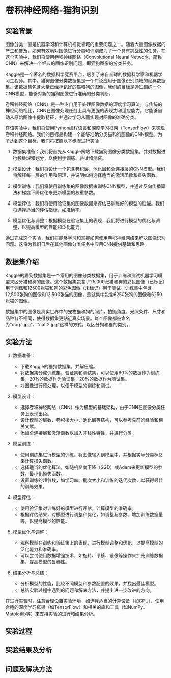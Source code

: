 # 卷积神经网络-猫狗识别
## 实验背景
图像分类一直是机器学习和计算机视觉领域的重要问题之一。随着大量图像数据的产生和普及，如何有效地对图像进行分类和识别成为了一个具有挑战性的任务。在这个实验中，我们将使用卷积神经网络（Convolutional Neural Network，简称CNN）来解决一个经典的图像识别问题，即猫狗图像的分类任务。

Kaggle是一个著名的数据科学竞赛平台，吸引了来自全球的数据科学家和机器学习工程师。其中，猫狗图像分类数据集是一个广泛应用于图像识别领域的经典数据集。该数据集包含大量已经标记好的猫和狗的图像，我们的目标是通过训练一个CNN模型，能够对新的猫狗图像进行准确的分类判断。

卷积神经网络（CNN）是一种专门用于处理图像数据的深度学习算法。与传统的神经网络相比，CNN在图像处理任务上具有更强的表现力和适应能力。它能够自动从原始图像中提取特征，并通过学习从而实现对图像的准确分类。

在该实验中，我们将使用Python编程语言和深度学习框架（TensorFlow）来实现卷积神经网络。我们的目标是构建一个能够准确分类猫和狗图像的CNN模型。为了达到这个目标，我们将按照以下步骤进行实验：

1. 数据集准备：我们将首先从Kaggle网站下载猫狗图像分类数据集，并对数据进行预处理和划分，以便用于训练、验证和测试。

2. 模型设计：我们将设计一个包含卷积层、池化层和全连接层的CNN模型。我们将解释每一层的作用和原理，并说明如何选择适当的激活函数和损失函数。

3. 模型训练：我们将使用训练集的图像数据来训练CNN模型，并通过反向传播算法和梯度下降优化来更新模型的权重参数。

4. 模型评估：我们将使用验证集的图像数据来评估已训练好的模型的性能。我们将选择适当的评估指标，如准确率。

5. 模型优化与调整：根据模型在验证集上的表现，我们将进行模型的优化与调整，以提高模型的性能和泛化能力。

通过完成这个实验，我们将能够学习和掌握如何使用卷积神经网络来解决图像识别问题。这将为我们日后在其他图像分类任务中应用CNN提供基础和思路。
## 数据集介绍
Kaggle的猫狗数据集是一个常用的图像分类数据集，用于训练和测试机器学习模型来区分猫和狗的图像。这个数据集包含了25,000张猫和狗的彩色图像（已标记）用于训练和12500张猫和狗的彩色图像（未标记）用于测试。训练集中包含12,500张狗的图像和12,500张猫的图像，测试集中包含6250张狗的图像和6250张猫的图像。

数据集中的图像是真实世界中的宠物猫和狗的照片，拍摄角度、光照条件、尺寸和品种各不相同，使得数据集更贴近真实场景。每个图像都被命名为"dog.1.jpg"、"cat.2.jpg"这样的方式，以区分狗和猫的类别。
## 实验方法
1. 数据准备：
   - 下载Kaggle的猫狗数据集，并解压缩。
   - 将数据集分成训练集、验证集和测试集，可以使用60%的数据作为训练集，20%的数据作为验证集，20%的数据作为测试集。
   - 对图像进行预处理，以便于模型的训练和测试。

2. 模型设计：
   - 选择卷积神经网络（CNN）作为模型的基础架构，由于CNN在图像分类任务上表现出色。
   - 设计模型的层数、卷积核大小、池化层等结构，可以参考先前的经验和相关文献。
   - 添加全连接层和激活函数以加入非线性特性，并进行分类。

3. 模型训练：
   - 使用训练集进行模型的训练。将图像输入到模型中，并根据实际分类标签来计算损失函数。
   - 选择适当的优化算法，如随机梯度下降（SGD）或Adam来更新模型的参数，最小化损失函数。
   - 设置训练的超参数，如学习率、批次大小和训练的迭代次数，以获得最佳的训练效果。

4. 模型评估：
   - 使用验证集对训练好的模型进行评估，计算模型的准确率。
   - 根据评估结果，对模型进行调整和优化，如调整超参数、增加训练数据量等，以提高模型的性能。

5. 模型优化与调整：
   - 观察模型在训练和验证集上的表现，进行模型调整和优化，以提高模型的泛化能力和准确率。
   - 可以尝试使用数据增强技术，如旋转、平移、镜像等操作来扩充训练数据集，提高模型的鲁棒性。

6. 结果分析与总结：
   - 分析模型的性能，比较不同模型和参数配置的效果，并找出最佳模型。
   - 总结实验过程中遇到的问题和解决方法，并提出进一步改进的方向。

在进行实验时，注意合理设置实验环境，如选择适当的计算设备（如GPU）、使用合适的深度学习框架（如TensorFlow）和相关的库和工具（如NumPy、Matplotlib等）来支持实验的进行和结果分析。
## 实验过程
## 实验结果及分析
## 问题及解决方法